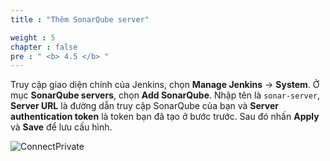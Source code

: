 ```yaml
---
title : "Thêm SonarQube server"

weight : 5
chapter : false
pre : " <b> 4.5 </b> "
---
```


Truy cập giao diện chính của Jenkins, chọn **Manage Jenkins** -> **System**. Ở mục **SonarQube servers**, chọn **Add SonarQube**. Nhập tên là `sonar-server`, **Server URL** là đường dẫn truy cập SonarQube của bạn và **Server authentication token** là token bạn đã tạo ở bước trước. Sau đó nhấn **Apply** và **Save** để lưu cấu hình.

![ConnectPrivate](/images/anh41.png)







